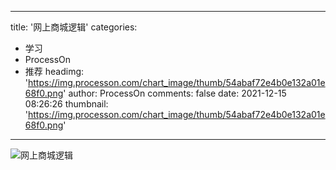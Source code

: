 
---
title: '网上商城逻辑'
categories: 
 - 学习
 - ProcessOn
 - 推荐
headimg: 'https://img.processon.com/chart_image/thumb/54abaf72e4b0e132a01e68f0.png'
author: ProcessOn
comments: false
date: 2021-12-15 08:26:26
thumbnail: 'https://img.processon.com/chart_image/thumb/54abaf72e4b0e132a01e68f0.png'
---

<div>   
<img class="thumb" alt="网上商城逻辑" src="https://img.processon.com/chart_image/thumb/54abaf72e4b0e132a01e68f0.png" referrerpolicy="no-referrer">
<p></p>  
</div>
            